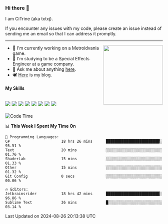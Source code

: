 ### Hi there 👋

I am CiTrine (aka txtxj).

If you encounter any issues with my code, please create an issue instead of sending me an email so that I can address it promptly.

---

<img align="right" height="190" src="http://github-profile-summary-cards.vercel.app/api/cards/stats?username=txtxj&theme=vue">

- 🌱 I'm currently working on a Metroidvania game.
- 📖 I'm studying to be a Special Effects Engineer at a game company.
- 💬 Ask me about anything [here](https://github.com/txtxj/txtxj/issues).
- 🕊️ [Here](https://txtxj.top) is my blog.

#### My Skills

![](https://img.shields.io/badge/Unity-000000?logo=unity&logoColor=fff)
![](https://img.shields.io/badge/C%23-239120?logo=csharp&logoColor=fff)
![](https://img.shields.io/badge/Python-3e74a2?logo=python&logoColor=fff)
![](https://img.shields.io/badge/C++-65318e?logo=cplusplus&logoColor=fff)
![](https://img.shields.io/badge/C-5654a2?logo=c&logoColor=fff)
![](https://img.shields.io/badge/Vue-4FC08D?logo=vuedotjs&logoColor=fff)
![](https://img.shields.io/badge/Blender-f5792a?logo=blender&logoColor=fff)
![](https://img.shields.io/badge/MS%20SQL-cc2927?logo=microsoftsqlserver&logoColor=fff)
---

<!--START_SECTION:waka-->
![Code Time](http://img.shields.io/badge/Code%20Time-1%2C946%20hrs%2017%20mins-blue)

📊 **This Week I Spent My Time On** 

```text
💬 Programming Languages: 
C#                       18 hrs 26 mins      ████████████████████████░   95.51 % 
Text                     20 mins             ░░░░░░░░░░░░░░░░░░░░░░░░░   01.76 % 
ShaderLab                15 mins             ░░░░░░░░░░░░░░░░░░░░░░░░░   01.33 % 
Other                    15 mins             ░░░░░░░░░░░░░░░░░░░░░░░░░   01.32 % 
Git Config               0 secs              ░░░░░░░░░░░░░░░░░░░░░░░░░   00.06 % 

🔥 Editors: 
Jetbrainsrider           18 hrs 42 mins      ████████████████████████░   96.86 % 
Sublime Text             36 mins             █░░░░░░░░░░░░░░░░░░░░░░░░   03.14 % 
```


 Last Updated on 2024-08-26 20:13:38 UTC
<!--END_SECTION:waka-->
